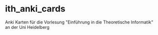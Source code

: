 # ith_anki_cards
Anki Karten für die Vorlesung "Einführung in die Theoretische Informatik" an der Uni Heidelberg
